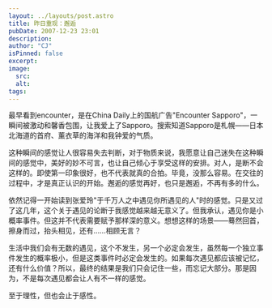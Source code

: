 ```yaml
---
layout: ../layouts/post.astro
title: 昨日重现：邂逅
pubDate: 2007-12-23 23:01
description: 
author: "CJ"
isPinned: false
excerpt: 
image:
  src:
  alt:
tags: 
---
```

最早看到encounter，是在China Daily上的国航广告"Encounter Sapporo"，一瞬间被激动和馨香包围，让我爱上了Sapporo。搜索知道Sapporo是札幌——日本北海道的首府、薰衣草的海洋和我钟爱的气质。

这种瞬间的感觉让人很容易失去判断，对于物质来说，我愿意让自己迷失在这种瞬间的感觉中，美好的妙不可言，也让自己倾心于享受这样的安排。对人，是断不会这样的。即使第一印象很好，也不代表就真的合拍。毕竟，没那么容易。在交往的过程中，才是真正认识的开始。邂逅的感觉再好，也只是邂逅，不再有多的什么。

依然记得一开始读到张爱玲"于千万人之中遇见你所遇见的人"时的感觉。只是又过了这几年，这个关于遇见的论断于我感觉越来越无意义了。但我承认，遇见你是小概率事件。但这并不代表需要赋予那样深的意义。想想这样的场景——蓦然回首，擦身而过，抬头相见，还有……相顾无言？

生活中我们会有无数的遇见，这个不发生，另一个必定会发生，虽然每一个独立事件发生的概率极小，但是这类事件时必定会发生的。如果每次遇见都应该被记忆，还有什么价值？所以，最终的结果是我们只会记住一些，而忘记大部分。那是因为，不是每次遇见都会让人有不一样的感觉。

至于理性，但也会止于感性。
